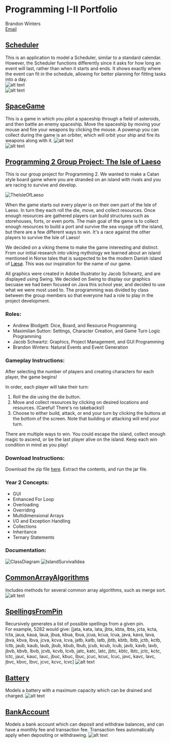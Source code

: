 # Programming I-II Portfolio
Brandon Winters  
[Email](mailto:bran216@hazani.net)

## [Scheduler](https://github.com/bran214/Scheduler)
This is an application to model a Scheduler, similar to a standard calendar. However, the Scheduler functions differently since it asks for how long an event will last, rather than when it starts and ends. It shows exactly where the event can fit in the schedule, allowing for better planning for fitting tasks into a day.  
![alt text](https://github.com/bran214/Scheduler/raw/main/Brainstorm/Class_Diagram_updated.png "Class Diagram")  
![alt text](https://github.com/bran214/Scheduler/raw/main/Brainstorm/Scheduler_Demo.png "Scheduler Demo")  

## [SpaceGame](https://github.com/bran214/SpaceGame)
This is a game in which you pilot a spaceship through a field of asteroids, and then battle an enemy spaceship. Move the spaceship by moving your mouse and fire your weapons by clicking the mouse. A powerup you can collect during the game is an orbiter, which will orbit your ship and fire its weapons along with it.
![alt text](https://github.com/bran214/SpaceGame/raw/main/Screenshots/Gameplay.png "Gameplay")  
![alt text](https://github.com/bran214/SpaceGame/raw/main/Screenshots/Gameplay-1.png "Gameplay")  

## [Programming 2 Group Project: The Isle of Laeso](https://github.com/bran214/Programming2GroupProject1)
This is our group project for Programming 2. We wanted to make a Catan style board game where you are stranded on an island with rivals and you are racing to survive and develop. 

![TheIsleOfLaeso](https://github.com/bran214/Programming2GroupProject1/blob/main/res/BackgroundBoard.png)

When the game starts out every player is on their own part of the Isle of Laeso. In turn they each roll the die, move, and collect resources. Once enough resources are gathered players can build structures such as storehouses, forts, or even ports. The main goal of the game is to collect enough resources to build a port and survive the sea voyage off the island, but there are a few different ways to win. It's a race against the other players to survive the Isle of Laeso!

We decided on a viking theme to make the game interesting and distinct. From our initial research into viking mythology we learned about an island mentioned in Norse tales that is suspected to be the modern Danish island of [Læsø](https://en.wikipedia.org/wiki/L%C3%A6s%C3%B8). This was our inspiration for the name of our game.

All graphics were created in Adobe Illustrator by Jacob Schwartz, and are displayed using Swing. We decided on Swing to display our graphics becuase we had been focused on Java this school year, and decided to use what we were most used to. The programming was divided by class between the group members so that everyone had a role to play in the project development.


### Roles:
- Andrew Blodgett: Dice, Board, and Resource Programming
- Maximilian Sutton: Settings, Character Creation, and Game Turn Logic Programming
- Jacob Schwartz: Graphics, Project Management, and GUI Programming 
- Brandon Winters: Natural Events and Event Generation

### Gameplay Instructions:

After selecting the number of players and creating characters for each player, the game begins!  

In order, each player will take their turn:  
1. Roll the die using the die button.  
2. Move and collect resources by clicking on desired locations and resources. (Careful! There's no takebacks!)  
3. Choose to either build, attack, or end your turn by clicking the buttons at the bottom of the screen. Note that building or attacking will end your turn.  

There are multiple ways to win. You could escape the island, collect enough magic to ascend, or be the last player alive on the island. Keep each win condition in mind as you play!  

### Download Instructions:

Download the zip file [here](https://github.com/bran214/Programming2GroupProject1/raw/main/GroupProject1.zip). Extract the contents, and run the jar file.

### Year 2 Concepts: 
- GUI
- Enhanced For Loop
- Overloading
- Overriding
- Multidimensional Arrays
- I/O and Exception Handling
- Collections
- Inheritance
- Ternary Statements

### Documentation: 
![ClassDiagram](https://github.com/bran214/Programming2GroupProject1/blob/main/ConceptArt/GroupProjectClassDiagram.png)
![IslandSurvivalIdea](https://github.com/bran214/Programming2GroupProject1/blob/main/ConceptArt/Isle%20of%20Laeso.jpg)

## [CommonArrayAlgorithms](https://github.com/bran214/CommonArrayAlgorithms)
Includes methods for several common array algorithms, such as merge sort.
![alt text](https://github.com/bran214/CommonArrayAlgorithms/raw/main/CommonArrayAlgorithms.png)  

## [SpellingsFromPin](https://github.com/bran214/SpellingsFromPin)
Recursively generates a list of possible spellings from a given pin.  
For example, 5282 would give: \[jata, kata, lata, jbta, kbta, lbta, jcta, kcta, lcta, jaua, kaua, laua, jbua, kbua, lbua, jcua, kcua, lcua, java, kava, lava, jbva, kbva, lbva, jcva, kcva, lcva, jatb, katb, latb, jbtb, kbtb, lbtb, jctb, kctb, lctb, jaub, kaub, laub, jbub, kbub, lbub, jcub, kcub, lcub, javb, kavb, lavb, jbvb, kbvb, lbvb, jcvb, kcvb, lcvb, jatc, katc, latc, jbtc, kbtc, lbtc, jctc, kctc, lctc, jauc, kauc, lauc, jbuc, kbuc, lbuc, jcuc, kcuc, lcuc, javc, kavc, lavc, jbvc, 
kbvc, lbvc, jcvc, kcvc, lcvc]
![alt text](https://github.com/bran214/SpellingsFromPin/raw/main/SpellingsFromPin.png)  

## [Battery](https://github.com/bran214/Battery)
Models a battery with a maximum capacity which can be drained and charged.
![alt text](https://github.com/bran214/Battery/raw/main/Battery.png)  

## [BankAccount](https:github.com/bran214/BankAccount)
Models a bank account which can deposit and withdraw balances, and can have a monthly fee and transaction fee. Transaction fees automatically apply when depositing or withdrawing.
![alt text](https://github.com/bran214/BankAccount/raw/main/BankAccount.png)  
